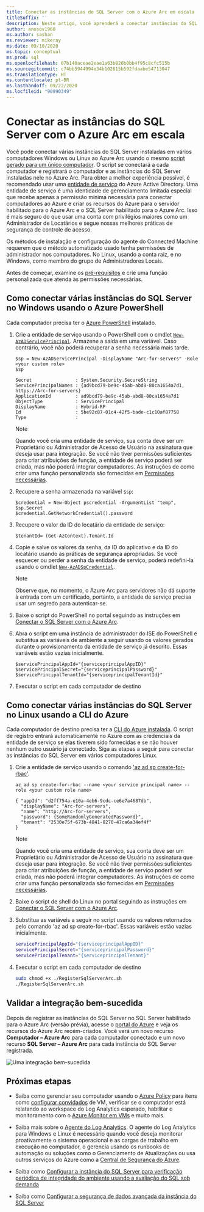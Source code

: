 ```yaml
---
title: Conectar as instâncias do SQL Server com o Azure Arc em escala
titleSuffix: ''
description: Neste artigo, você aprenderá a conectar instâncias do SQL Server como SQL Servers habilitados para o Azure Arc (versão prévia) usando uma entidade de serviço.
author: anosov1960
ms.author: sashan
ms.reviewer: mikeray
ms.date: 09/10/2020
ms.topic: conceptual
ms.prod: sql
ms.openlocfilehash: 07b140aceae2eae1a63b826b0bb4f95c8cfc515b
ms.sourcegitcommit: c74bb5944994e34b102615b592fdaabe54713047
ms.translationtype: HT
ms.contentlocale: pt-BR
ms.lasthandoff: 09/22/2020
ms.locfileid: "90990349"
---
```

# <a name="connect-sql-server-instances-to-azure-arc-at-scale"></a>Conectar as instâncias do SQL Server com o Azure Arc em escala

Você pode conectar várias instâncias do SQL Server instaladas em vários computadores Windows ou Linux ao Azure Arc usando o mesmo [script gerado para um único computador](connect.md). O script se conectará a cada computador e registrará o computador e as instâncias do SQL Server instaladas nele no Azure Arc. Para obter a melhor experiência possível, é recomendado usar uma [entidade de serviço](https://docs.microsoft.com/azure/active-directory/develop/app-objects-and-service-principals) do Azure Active Directory. Uma entidade de serviço é uma identidade de gerenciamento limitada especial que recebe apenas a permissão mínima necessária para conectar computadores ao Azure e criar os recursos do Azure para o servidor habilitado para o Azure Arc e o SQL Server habilitado para o Azure Arc. Isso é mais seguro do que usar uma conta com privilégios maiores como um Administrador de Locatários e segue nossas melhores práticas de segurança de controle de acesso.  

Os métodos de instalação e configuração do agente do Connected Machine requerem que o método automatizado usado tenha permissões de administrador nos computadores. No Linux, usando a conta raiz, e no Windows, como membro do grupo de Administradores Locais.

Antes de começar, examine os [pré-requisitos](overview.md#prerequisites) e crie uma função personalizada que atenda às permissões necessárias.

## <a name="connecting-multiple-sql-server-instances-on-windows-using-azure-powershell"></a>Como conectar várias instâncias do SQL Server no Windows usando o Azure PowerShell

Cada computador precisa ter o [Azure PowerShell](/powershell/azure/install-az-ps) instalado.

1. Crie a entidade de serviço usando o PowerShell com o cmdlet [`New-AzADServicePrincipal`](/powershell/module/az.resources/new-azadserviceprincipal). Armazene a saída em uma variável. Caso contrário, você não poderá recuperar a senha necessária mais tarde.

    ```azurepowershell-interactive
    $sp = New-AzADServicePrincipal -DisplayName "Arc-for-servers" -Role <your custom role>
    $sp
    ```

    ```output
    Secret                : System.Security.SecureString
    ServicePrincipalNames : {ad9bcd79-be9c-45ab-abd8-80ca1654a7d1, https://Arc-for-servers}
    ApplicationId         : ad9bcd79-be9c-45ab-abd8-80ca1654a7d1
    ObjectType            : ServicePrincipal
    DisplayName           : Hybrid-RP
    Id                    : 5be92c87-01c4-42f5-bade-c1c10af87758
    Type                  :
    ```

   > [!NOTE]
   > Quando você cria uma entidade de serviço, sua conta deve ser um Proprietário ou Administrador de Acesso de Usuário na assinatura que deseja usar para integração. Se você não tiver permissões suficientes para criar atribuições de função, a entidade de serviço poderá ser criada, mas não poderá integrar computadores. As instruções de como criar uma função personalizada são fornecidas em [Permissões necessárias](overview.md#required-permissions).

2. Recupere a senha armazenada na variável `$sp`:

   ```azurepowershell-interactive
   $credential = New-Object pscredential -ArgumentList "temp", $sp.Secret
   $credential.GetNetworkCredential().password
   ```
3. Recupere o valor da ID do locatário da entidade de serviço:
 
   ```azurepowershell-interactive
   $tenantId= (Get-AzContext).Tenant.Id
   ```
4. Copie e salve os valores da senha, da ID do aplicativo e da ID do locatário usando as práticas de segurança apropriadas. Se você esquecer ou perder a senha da entidade de serviço, poderá redefini-la usando o cmdlet [`New-AzADSpCredential`](/powershell/module/azurerm.resources/new-azurermadspcredential).

   > [!NOTE]
   > Observe que, no momento, o Azure Arc para servidores não dá suporte à entrada com um certificado, portanto, a entidade de serviço precisa usar um segredo para autenticar-se.

5. Baixe o script do PowerShell no portal seguindo as instruções em [Conectar o SQL Server com o Azure Arc](connect.md).

6. Abra o script em uma instância de administrador do ISE do PowerShell e substitua as variáveis de ambiente a seguir usando os valores gerados durante o provisionamento da entidade de serviço já descrito. Essas variáveis estão vazias inicialmente.

   ```azurepowershell-interactive
   $servicePrincipalAppId="{serviceprincipalAppID}"
   $servicePrincipalSecret="{serviceprincipalPassword}"
   $servicePrincipalTenantId="{serviceprincipalTenantId}"
   ```

7. Executar o script em cada computador de destino

## <a name="connecting-multiple-sql-server-instances-on-linux-using-azure-cli"></a>Como conectar várias instâncias do SQL Server no Linux usando a CLI do Azure

Cada computador de destino precisa ter a [CLI do Azure instalada](/cli/azure/install-azure-cli). O script de registro entrará automaticamente no Azure com as credenciais da entidade de serviço se elas tiverem sido fornecidas e se não houver nenhum outro usuário já conectado. Siga as etapas a seguir para conectar as instâncias do SQL Server em vários computadores Linux.

1. Crie a entidade de serviço usando o comando ['az ad sp create-for-rbac'](/cli/azure/ad/sp.md#az_ad_sp_create_for_rbac). 

   ```azurecli-interactive
   az ad sp create-for-rbac --name <your service principal name> --role <your custom role name>    
   ```

   ```output
   { "appId": "d2ff754a-e10a-4eb6-9cdc-ce6e7a4687db",
     "displayName": "Arc-for-servers",
     "name": "http://Arc-for-servers",
     "password": {SomeRandomlyGeneratedPassword}",
     "tenant": "2530e75f-673b-4841-8270-47ca6a34ef4f"
   }
   ```

   > [!NOTE]
   > Quando você cria uma entidade de serviço, sua conta deve ser um Proprietário ou Administrador de Acesso de Usuário na assinatura que deseja usar para integração. Se você não tiver permissões suficientes para criar atribuições de função, a entidade de serviço poderá ser criada, mas não poderá integrar computadores. As instruções de como criar uma função personalizada são fornecidas em [Permissões necessárias](overview.md#required-permissions).

2. Baixe o script de shell do Linux no portal seguindo as instruções em [Conectar o SQL Server com o Azure Arc](connect.md).

3. Substitua as variáveis a seguir no script usando os valores retornados pelo comando 'az ad sp create-for-rbac'. Essas variáveis estão vazias inicialmente.

   ```bash
   servicePrincipalAppId="{serviceprincipalAppID}"
   servicePrincipalSecret="{serviceprincipalPassword}"
   servicePrincipalTenant="{serviceprincipalTenant}"
   ```

3. Executar o script em cada computador de destino
 
   ```bash
   sudo chmod +x ./RegisterSqlServerArc.sh
   ./RegisterSqlServerArc.sh
   ```

## <a name="validate-successful-onboarding"></a>Validar a integração bem-sucedida

Depois de registrar as instâncias do SQL Server no SQL Server habilitado para o Azure Arc (versão prévia), acesse o [portal do Azure](https://aka.ms/azureportal) e veja os recursos do Azure Arc recém-criados. Você verá um novo recurso __Computador – Azure Arc__ para cada computador conectado e um novo recurso __SQL Server – Azure Arc__ para cada instância do SQL Server registrada. 

![Uma integração bem-sucedida](./media/join-at-scale/successful-onboard.png)

## <a name="next-steps"></a>Próximas etapas

- Saiba como gerenciar seu computador usando o [Azure Policy](/azure/governance/policy/overview) para itens como [configurar convidados](/azure/governance/policy/concepts/guest-configuration) de VM, verificar se o computador está relatando ao workspace do Log Analytics esperado, habilitar o monitoramento com o [Azure Monitor em VMs](/azure/azure-monitor/insights/vminsights-enable-policy) e muito mais.

- Saiba mais sobre o [Agente do Log Analytics](/azure/azure-monitor/platform/log-analytics-agent). O agente do Log Analytics para Windows e Linux é necessário quando você deseja monitorar proativamente o sistema operacional e as cargas de trabalho em execução no computador, o gerencia usando os runbooks de automação ou soluções como o Gerenciamento de Atualizações ou usa outros serviços do Azure como a [Central de Segurança do Azure](/azure/security-center/security-center-intro).

- Saiba como [Configurar a instância do SQL Server para verificação periódica de integridade do ambiente usando a avaliação do SQL sob demanda](assess.md)

- Saiba como [Configurar a segurança de dados avançada da instância do SQL Server](configure-advanced-data-security.md)
